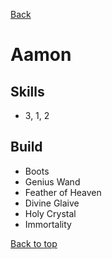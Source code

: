 [Back](../)

# Aamon

## Skills
- 3, 1, 2

## Build
- Boots
- Genius Wand
- Feather of Heaven
- Divine Glaive
- Holy Crystal
- Immortality

[Back to top](#)
